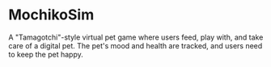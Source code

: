# MochikoSim
A "Tamagotchi"-style virtual pet game where users feed, play with, and take care of a digital pet. The pet's mood and health are tracked, and users need to keep the pet happy.
